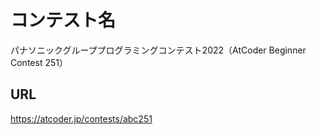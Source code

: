 # コンテスト名
パナソニックグループプログラミングコンテスト2022（AtCoder Beginner Contest 251）

## URL
https://atcoder.jp/contests/abc251